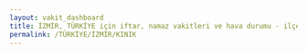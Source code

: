 ```yaml
---
layout: vakit_dashboard
title: İZMİR, TÜRKİYE için iftar, namaz vakitleri ve hava durumu - ilçe/eyalet seç
permalink: /TÜRKİYE/İZMİR/KINIK
---
```


<script type="text/javascript">
  var GLOBAL_COUNTRY = 'TÜRKİYE';
  var GLOBAL_CITY = 'İZMİR';
  var GLOBAL_STATE = 'KINIK';
  var lat = 72;
  var lon = 21;
</script>
